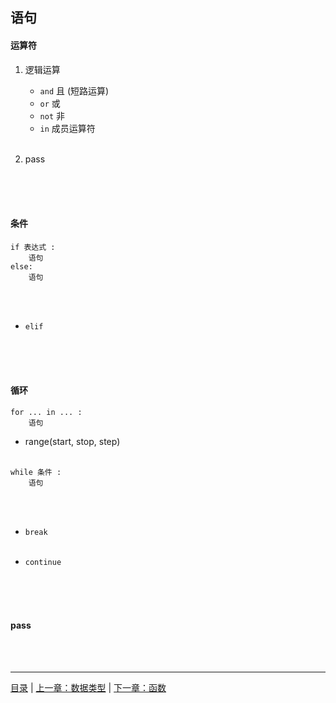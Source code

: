 ## 语句

#### 运算符

1. 逻辑运算
    * `and`  且 (短路运算)
    * `or`  或
    * `not`  非
    * `in`  成员运算符
<br><br>

2. pass

<br><br><br>


#### 条件

```
if 表达式 :
    语句
else:
    语句
```
<br><br>

* `elif` 

<br><br><br>


#### 循环

```
for ... in ... :
    语句
```
* range(start, stop, step)
<br><br>

```
while 条件 :
    语句
```
<br><br>

* `break`
<br><br>

* `continue`

<br><br><br>

#### pass

<br><br>

-----

[目录](https://github.com/ykqmain/Learning-Python-with-Git) | [上一章：数据类型](https://github.com/ykqmain/Learning-Python-with-Git/blob/master/text/1.md) | [下一章：函数](https://github.com/ykqmain/Learning-Python-with-Git/blob/master/text/3.md)
